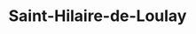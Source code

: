 ---
title: Saint-Hilaire-de-Loulay
url: /saint-hilaire-de-loulay/
latitude: 47.002
longitude: -1.331
---